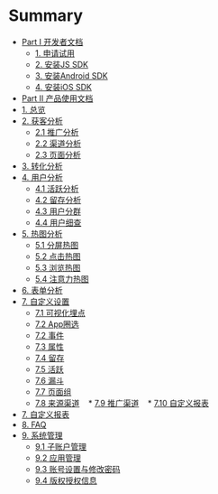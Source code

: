 # Summary

* [Part I 开发者文档]()
    * [1. 申请试用](开发者文档/申请试用.md)
    * [2. 安装JS SDK](开发者文档/安装JSSDK.md)
    * [3. 安装Android SDK](开发者文档/安装AndroidSDK.md)
    * [4. 安装iOS SDK](开发者文档/安装iOSSDK.md)
* [Part Ⅱ 产品使用文档]()
* [1. 总览](Dashboard总览/Dashboard.md)
* [2. 获客分析]()
    * [2.1 推广分析](获客分析/推广分析.md)
    * [2.2 渠道分析](获客分析/渠道分析.md)
    * [2.3 页面分析](行为分析/页面分析.md)
* [3. 转化分析](转化分析/漏斗分析.md)
* [4. 用户分析]()
    * [4.1 活跃分析](用户分析/活跃分析.md)
    * [4.2 留存分析](用户分析/留存分析.md)
    * [4.3 用户分群](用户分析/用户分群.md)
    * [4.4 用户细查](用户分析/用户细查.md)
* [5. 热图分析]()
    * [5.1 分屏热图](行为分析/分屏热图.md)
    * [5.2 点击热图](行为分析/点击热图.md)
    * [5.3 浏览热图](行为分析/浏览热图.md)
    * [5.4 注意力热图](行为分析/注意力热图.md)
* [6. 表单分析](行为分析/表单分析.md)
* [7. 自定义设置]()
    * [7.1 可视化埋点](自定义设置/可视化埋点.md)
    * [7.2 App圈选](自定义设置/App圈选.md)
    * [7.2 事件](自定义设置/自定义事件.md)
    * [7.3 属性](自定义设置/自定义属性.md)
    * [7.4 留存](自定义设置/自定义留存.md)
    * [7.5 活跃](自定义设置/自定义活跃.md)
    * [7.6 漏斗](自定义设置/自定义漏斗.md)
    * [7.7 页面组](自定义设置/页面组.md)
    * [7.8 来源渠道](自定义设置/来源渠道.md)
    * [7.9 推广渠道](自定义设置/推广管理.md)
    * [7.10 自定义报表](自定义设置/自定义报表.md)
* [7. 自定义报表](自定义报表/自定义报表.md)
* [8. FAQ](FAQ.md)
* [9. 系统管理]()
    * [9.1 子账户管理](系统管理/子账户管理.md)
    * [9.2 应用管理](系统管理/应用管理.md)
    * [9.3 账号设置与修改密码](系统管理/账号设置与修改密码.md)
    * [9.4 版权授权信息](系统管理/版权授权信息.md)
    
  

 
    

